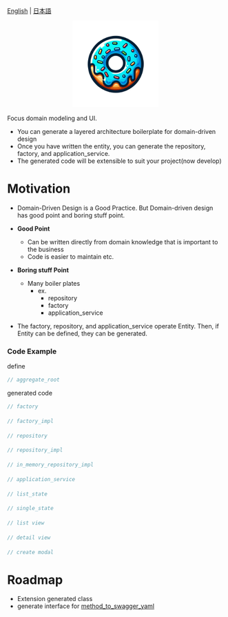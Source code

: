 [English](https://github.com/powerboo/donuts/blob/main/packages/donuts/README.md) | [日本語](https://github.com/powerboo/donuts/blob/main/resources/ja_JP/README.md)

<p align="center">
  <img src="https://github.com/powerboo/donuts/raw/main/resources/icon/donuts.png" width="200">
</p>

Focus domain modeling and UI.

- You can generate a layered architecture boilerplate for domain-driven design
- Once you have written the entity, you can generate the repository, factory, and application_service.
- The generated code will be extensible to suit your project(now develop)

# Motivation

- Domain-Driven Design is a Good Practice. But Domain-driven design has good point and boring stuff point.

- **Good Point**
  - Can be written directly from domain knowledge that is important to the business
  - Code is easier to maintain etc.
- **Boring stuff Point**

  - Many boiler plates
    - ex.
      - repository
      - factory
      - application_service

- The factory, repository, and application_service operate Entity. Then, if Entity can be defined, they can be generated.

### Code Example

define

```dart
// aggregate_root
```

generated code

```dart
// factory

// factory_impl

// repository

// repository_impl

// in_memory_repository_impl

// application_service

// list_state

// single_state

// list view

// detail view

// create modal
```

# Roadmap

- Extension generated class
- generate interface for [method_to_swagger_yaml](https://pub.dev/packages/method_to_swagger_yaml)
